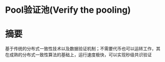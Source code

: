 # Pool验证池(Verify the pooling)

# 摘要
基于传统的分布式一致性技术以及数据验证机制；不需要代币也可以运转工作，其在成熟的分布式一致性算法的基础上，运行速度极快，可以实现秒级共识验证